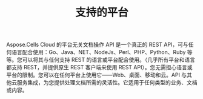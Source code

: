 ﻿---
title: 支持的平台
second_title: Aspose.Cells Cloud Documen
type: docs
url: /zh/supported-platforms/
description: Aspose.Cells 云支持 Excel 创建、转换、合并、拆分、保护、内部对象操作等
weight: 50
kwords: Excel、Office 云、REST API、电子表格、PDF、CSV、Json、Markdown、支持平台
---
Aspose.Cells Cloud 的平台无关文档操作 API 是一个真正的 REST API，可与任何语言配合使用：Go、Java、NET、NodeJs、Perl、PHP、Python、Ruby 等等。您可以将其与任何支持 REST 的语言或平台配合使用。（几乎所有平台和语言都支持 REST，并提供原生 REST 客户端来使用 REST API）。您无需担心语言或平台的限制。您可以在任何平台上使用它——Web、桌面、移动和云。API 与其他云服务集成，为您提供处理文档所需的灵活性。它适用于任何类型的业务、文档或内容。
